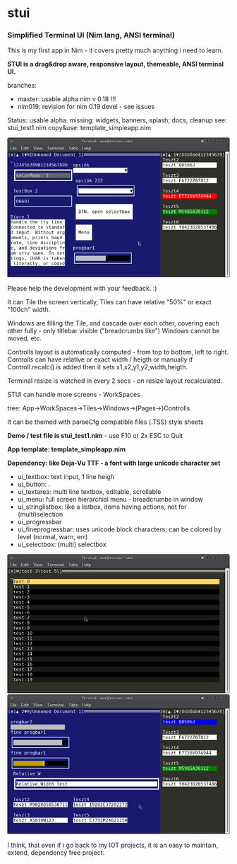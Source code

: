 # stui
### Simplified Terminal UI (Nim lang, ANSI terminal) 

This is my first app in Nim - it covers pretty much anything i need to learn.

**STUI is a drag&drop aware, responsive layout, themeable, ANSI terminal UI.**

branches:
* master: usable alpha nim v 0.18 !!!
* nim019: revision for nim 0.19 devel - see issues

Status: usable alpha. missing: widgets, banners, splash; docs, cleanup
  see: stui_test1.nim
  copy&use: template_simpleapp.nim

![Screenshot_2018-09-14_14-06-24](doc/Screenshot_2018-09-14_14-06-24.png)

Please help the development with your feedback. :)


It can Tile the screen vertically, 
Tiles can have relative "50%" or exact "100ch" width.

Windows are filling the Tile, and cascade over each other, 
covering each other fully - only titlebar visible ("breadcrumbs like")
Windows cannot be moved, etc.

Controlls layout is automatically computed - from top to bottom, left to right.
Controlls can have relative or exact width / heigth
or manually if Controll.recalc() is added then it sets x1,x2,y1,y2,width,heigth.

Terminal resize is watched in every 2 secs - on resize layout recalculated.

STUI can handle more screens - WorkSpaces

  tree: App->WorkSpaces->Tiles->Windows->(Pages->)Controlls


It can be themed with parseCfg compatible files (.TSS) style sheets

**Demo / test file is stui_test1.nim** - use F10 or 2x ESC to Quit

**App template: template_simpleapp.nim**

**Dependency: like Deja-Vu TTF - a font with large unicode character set**

* ui_textbox: text input, 1 line heigh
* ui_button: .
* ui_textarea: multi line textbox, editable, scrollable
* ui_menu: full screen hierarchial menu - breadcrumbs in window
* ui_stringlistbox: like a listbox, items having actions, not for (multi)selection
* ui_progressbar
* ui_fineprogressbar: uses unicode block characters; can be colored by level (normal, warn, err)
* ui_selectbox: (multi) selectbox

![Screenshot_2018-09-14_14-07-18](doc/Screenshot_2018-09-14_14-07-18.png)
![Screenshot_2018-09-14_14-07-41](doc/Screenshot_2018-09-14_14-07-41.png)


I think, that even if i go back to my IOT projects, 
it is an easy to maintain, extend, dependency free project.




